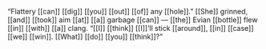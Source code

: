 “Flattery [[can]] [[dig]] [[you]] [[out]] [[of]] any [[hole]].” [[She]] grinned, [[and]] [[took]] aim [[at]] [[a]] garbage [[can]] — [[the]] Evian [[bottle]] flew [[in]] [[with]] [[a]] clang. “[[I]] [[think]] [[I]]’ll stick [[around]], [[in]] [[case]] [[we]] [[win]]. [[What]] [[do]] [[you]] [[think]]?”

